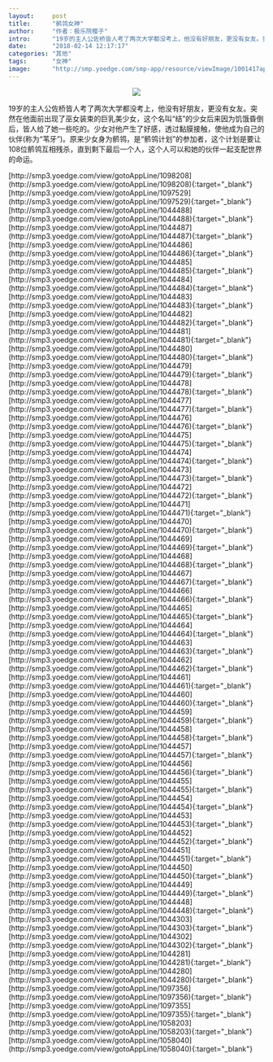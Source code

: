 ```yaml
---
layout:     post
title:      "鹡鸰女神"
author:     "作者：极乐院樱子"
intro:      "19岁的主人公佐桥皆人考了两次大学都没考上，他没有好朋友，更没有女友。突然在他面前出现了巫女装束的巨乳美少女，这个名叫“结”的少女后来因为饥饿昏倒后，皆人给了她一些吃的。少女对他产生了好感，透过黏膜接触，使他成为自己的伙伴(称为“苇牙”)。原来少女身为鹡鸰，是“鹡鸰计划”的参加者，这个计划是要让108位鹡鸰互相残杀，直到剩下最后一个人，这个人可以和她的伙伴一起支配世界的命运。"
date:       "2018-02-14 12:17:17"
categories: "其他"
tags:       "女神"
image:      "http://smp.yoedge.com/smp-app/resource/viewImage/1001417appline.png"
---
```

<div style="text-align: center">
<p><img src="http://smp.yoedge.com/smp-app/resource/viewImage/1001417appline.png"/></p>
</div>
<p class="post-meta">
<span>19岁的主人公佐桥皆人考了两次大学都没考上，他没有好朋友，更没有女友。突然在他面前出现了巫女装束的巨乳美少女，这个名叫“结”的少女后来因为饥饿昏倒后，皆人给了她一些吃的。少女对他产生了好感，透过黏膜接触，使他成为自己的伙伴(称为“苇牙”)。原来少女身为鹡鸰，是“鹡鸰计划”的参加者，这个计划是要让108位鹡鸰互相残杀，直到剩下最后一个人，这个人可以和她的伙伴一起支配世界的命运。</span>
</p>
[http://smp3.yoedge.com/view/gotoAppLine/1098208](http://smp3.yoedge.com/view/gotoAppLine/1098208){:target="_blank"}
[http://smp3.yoedge.com/view/gotoAppLine/1097529](http://smp3.yoedge.com/view/gotoAppLine/1097529){:target="_blank"}
[http://smp3.yoedge.com/view/gotoAppLine/1044488](http://smp3.yoedge.com/view/gotoAppLine/1044488){:target="_blank"}
[http://smp3.yoedge.com/view/gotoAppLine/1044487](http://smp3.yoedge.com/view/gotoAppLine/1044487){:target="_blank"}
[http://smp3.yoedge.com/view/gotoAppLine/1044486](http://smp3.yoedge.com/view/gotoAppLine/1044486){:target="_blank"}
[http://smp3.yoedge.com/view/gotoAppLine/1044485](http://smp3.yoedge.com/view/gotoAppLine/1044485){:target="_blank"}
[http://smp3.yoedge.com/view/gotoAppLine/1044484](http://smp3.yoedge.com/view/gotoAppLine/1044484){:target="_blank"}
[http://smp3.yoedge.com/view/gotoAppLine/1044483](http://smp3.yoedge.com/view/gotoAppLine/1044483){:target="_blank"}
[http://smp3.yoedge.com/view/gotoAppLine/1044482](http://smp3.yoedge.com/view/gotoAppLine/1044482){:target="_blank"}
[http://smp3.yoedge.com/view/gotoAppLine/1044481](http://smp3.yoedge.com/view/gotoAppLine/1044481){:target="_blank"}
[http://smp3.yoedge.com/view/gotoAppLine/1044480](http://smp3.yoedge.com/view/gotoAppLine/1044480){:target="_blank"}
[http://smp3.yoedge.com/view/gotoAppLine/1044479](http://smp3.yoedge.com/view/gotoAppLine/1044479){:target="_blank"}
[http://smp3.yoedge.com/view/gotoAppLine/1044478](http://smp3.yoedge.com/view/gotoAppLine/1044478){:target="_blank"}
[http://smp3.yoedge.com/view/gotoAppLine/1044477](http://smp3.yoedge.com/view/gotoAppLine/1044477){:target="_blank"}
[http://smp3.yoedge.com/view/gotoAppLine/1044476](http://smp3.yoedge.com/view/gotoAppLine/1044476){:target="_blank"}
[http://smp3.yoedge.com/view/gotoAppLine/1044475](http://smp3.yoedge.com/view/gotoAppLine/1044475){:target="_blank"}
[http://smp3.yoedge.com/view/gotoAppLine/1044474](http://smp3.yoedge.com/view/gotoAppLine/1044474){:target="_blank"}
[http://smp3.yoedge.com/view/gotoAppLine/1044473](http://smp3.yoedge.com/view/gotoAppLine/1044473){:target="_blank"}
[http://smp3.yoedge.com/view/gotoAppLine/1044472](http://smp3.yoedge.com/view/gotoAppLine/1044472){:target="_blank"}
[http://smp3.yoedge.com/view/gotoAppLine/1044471](http://smp3.yoedge.com/view/gotoAppLine/1044471){:target="_blank"}
[http://smp3.yoedge.com/view/gotoAppLine/1044470](http://smp3.yoedge.com/view/gotoAppLine/1044470){:target="_blank"}
[http://smp3.yoedge.com/view/gotoAppLine/1044469](http://smp3.yoedge.com/view/gotoAppLine/1044469){:target="_blank"}
[http://smp3.yoedge.com/view/gotoAppLine/1044468](http://smp3.yoedge.com/view/gotoAppLine/1044468){:target="_blank"}
[http://smp3.yoedge.com/view/gotoAppLine/1044467](http://smp3.yoedge.com/view/gotoAppLine/1044467){:target="_blank"}
[http://smp3.yoedge.com/view/gotoAppLine/1044466](http://smp3.yoedge.com/view/gotoAppLine/1044466){:target="_blank"}
[http://smp3.yoedge.com/view/gotoAppLine/1044465](http://smp3.yoedge.com/view/gotoAppLine/1044465){:target="_blank"}
[http://smp3.yoedge.com/view/gotoAppLine/1044464](http://smp3.yoedge.com/view/gotoAppLine/1044464){:target="_blank"}
[http://smp3.yoedge.com/view/gotoAppLine/1044463](http://smp3.yoedge.com/view/gotoAppLine/1044463){:target="_blank"}
[http://smp3.yoedge.com/view/gotoAppLine/1044462](http://smp3.yoedge.com/view/gotoAppLine/1044462){:target="_blank"}
[http://smp3.yoedge.com/view/gotoAppLine/1044461](http://smp3.yoedge.com/view/gotoAppLine/1044461){:target="_blank"}
[http://smp3.yoedge.com/view/gotoAppLine/1044460](http://smp3.yoedge.com/view/gotoAppLine/1044460){:target="_blank"}
[http://smp3.yoedge.com/view/gotoAppLine/1044459](http://smp3.yoedge.com/view/gotoAppLine/1044459){:target="_blank"}
[http://smp3.yoedge.com/view/gotoAppLine/1044458](http://smp3.yoedge.com/view/gotoAppLine/1044458){:target="_blank"}
[http://smp3.yoedge.com/view/gotoAppLine/1044457](http://smp3.yoedge.com/view/gotoAppLine/1044457){:target="_blank"}
[http://smp3.yoedge.com/view/gotoAppLine/1044456](http://smp3.yoedge.com/view/gotoAppLine/1044456){:target="_blank"}
[http://smp3.yoedge.com/view/gotoAppLine/1044455](http://smp3.yoedge.com/view/gotoAppLine/1044455){:target="_blank"}
[http://smp3.yoedge.com/view/gotoAppLine/1044454](http://smp3.yoedge.com/view/gotoAppLine/1044454){:target="_blank"}
[http://smp3.yoedge.com/view/gotoAppLine/1044453](http://smp3.yoedge.com/view/gotoAppLine/1044453){:target="_blank"}
[http://smp3.yoedge.com/view/gotoAppLine/1044452](http://smp3.yoedge.com/view/gotoAppLine/1044452){:target="_blank"}
[http://smp3.yoedge.com/view/gotoAppLine/1044451](http://smp3.yoedge.com/view/gotoAppLine/1044451){:target="_blank"}
[http://smp3.yoedge.com/view/gotoAppLine/1044450](http://smp3.yoedge.com/view/gotoAppLine/1044450){:target="_blank"}
[http://smp3.yoedge.com/view/gotoAppLine/1044449](http://smp3.yoedge.com/view/gotoAppLine/1044449){:target="_blank"}
[http://smp3.yoedge.com/view/gotoAppLine/1044448](http://smp3.yoedge.com/view/gotoAppLine/1044448){:target="_blank"}
[http://smp3.yoedge.com/view/gotoAppLine/1044303](http://smp3.yoedge.com/view/gotoAppLine/1044303){:target="_blank"}
[http://smp3.yoedge.com/view/gotoAppLine/1044302](http://smp3.yoedge.com/view/gotoAppLine/1044302){:target="_blank"}
[http://smp3.yoedge.com/view/gotoAppLine/1044281](http://smp3.yoedge.com/view/gotoAppLine/1044281){:target="_blank"}
[http://smp3.yoedge.com/view/gotoAppLine/1044280](http://smp3.yoedge.com/view/gotoAppLine/1044280){:target="_blank"}
[http://smp3.yoedge.com/view/gotoAppLine/1097356](http://smp3.yoedge.com/view/gotoAppLine/1097356){:target="_blank"}
[http://smp3.yoedge.com/view/gotoAppLine/1097355](http://smp3.yoedge.com/view/gotoAppLine/1097355){:target="_blank"}
[http://smp3.yoedge.com/view/gotoAppLine/1058203](http://smp3.yoedge.com/view/gotoAppLine/1058203){:target="_blank"}
[http://smp3.yoedge.com/view/gotoAppLine/1058040](http://smp3.yoedge.com/view/gotoAppLine/1058040){:target="_blank"}


